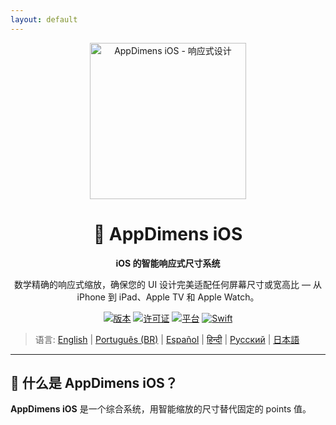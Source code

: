```yaml
---
layout: default
---
```


<div align="center">
    <img src="../../IMAGES/image_sample_devices.png" alt="AppDimens iOS - 响应式设计" height="250"/>
    <h1>📐 AppDimens iOS</h1>
    <p><strong>iOS 的智能响应式尺寸系统</strong></p>
    <p>数学精确的响应式缩放，确保您的 UI 设计完美适配任何屏幕尺寸或宽高比 — 从 iPhone 到 iPad、Apple TV 和 Apple Watch。</p>

[![版本](https://img.shields.io/badge/version-1.0.5-blue.svg)](https://github.com/bodenberg/appdimens/releases)
[![许可证](https://img.shields.io/badge/license-Apache%202.0-green.svg)](../../LICENSE)
[![平台](https://img.shields.io/badge/platform-iOS%2013+-orange.svg)](https://developer.apple.com/ios/)
[![Swift](https://img.shields.io/badge/Swift-5.0+-blue.svg)](https://swift.org/)
</div>

> 语言: [English](../../../iOS/README.md) | [Português (BR)](../pt-BR/iOS/README.md) | [Español](../es/iOS/README.md) | [हिन्दी](../hi/iOS/README.md) | [Русский](../ru/iOS/README.md) | [日本語](../ja/iOS/README.md)

---

## 🎯 什么是 AppDimens iOS？

**AppDimens iOS** 是一个综合系统，用智能缩放的尺寸替代固定的 points 值。

